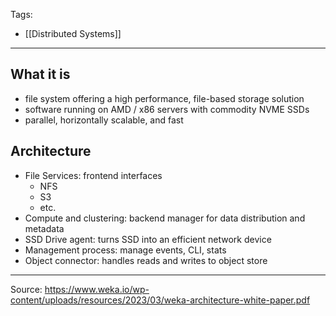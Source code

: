 Tags:
- [[Distributed Systems]]
---
## What it is
- file system offering a high performance, file-based storage solution
- software running on AMD / x86 servers with commodity NVME SSDs
- parallel, horizontally scalable, and fast

## Architecture
- File Services: frontend interfaces
    - NFS
    - S3
    - etc.
- Compute and clustering: backend manager for data distribution and metadata
- SSD Drive agent: turns SSD into an efficient network device
- Management process: manage events, CLI, stats
- Object connector: handles reads and writes to object store

---
Source: https://www.weka.io/wp-content/uploads/resources/2023/03/weka-architecture-white-paper.pdf
